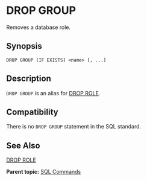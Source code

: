 # DROP GROUP

Removes a database role.

## Synopsis

``` {#sql_command_synopsis}
DROP GROUP [IF EXISTS] <name> [, ...]
```

## Description

`DROP GROUP` is an alias for [DROP ROLE](DROP_ROLE.html).

## Compatibility

There is no `DROP GROUP` statement in the SQL standard.

## See Also

[DROP ROLE](DROP_ROLE.html)

**Parent topic:** [SQL Commands](../sql_commands/sql_ref.html)

